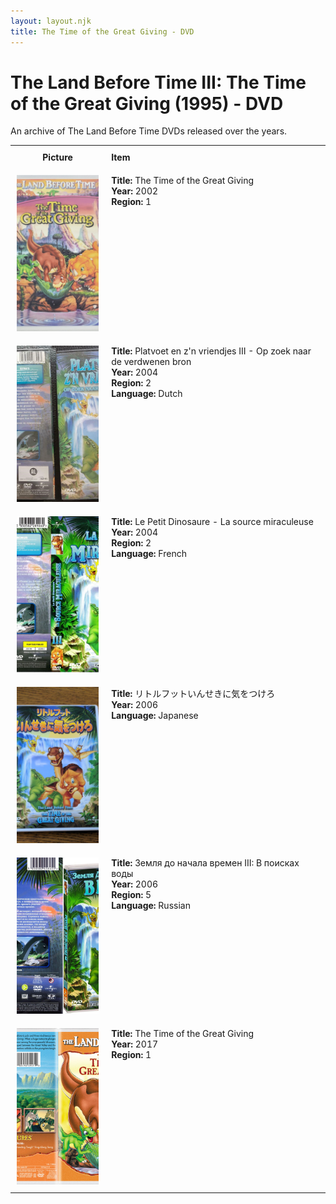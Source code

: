 ```yaml
---
layout: layout.njk
title: The Time of the Great Giving - DVD
---
```


# The Land Before Time III: The Time of the Great Giving (1995) - DVD

An archive of The Land Before Time DVDs released over the years.

<table style="width:100%; border-collapse:collapse;">
  <tr>
    <th style="width:20%; vertical-align:top; padding:10px;">
      <strong>Picture</strong>
    </th>
    <th style="text-align: left; padding:10px;">
      <strong>Item</strong>
    </th>
  </tr>

  <tr>
    <td style="width:30%; text-align: center; vertical-align:top; padding:10px;">
      <a href="/images/media/dvd/3/english2003.jpg" data-lightbox="books" data-title="The Time of the Great Giving">
        <div class="img-box">
          <img src="/images/media/dvd/3/english2003.jpg" alt="The Time of the Great Giving" style="height:250px; object-fit:cover;" />
        </div>
      </a>
    </td>
    <td style="vertical-align:top; padding:10px;">
      <strong>Title:</strong> The Time of the Great Giving<br/>
      <strong>Year:</strong> 2002<br/>
      <strong>Region:</strong> 1<br/>
    </td>
  </tr>


<tr>
    <td style="width:30%; text-align: center; vertical-align:top; padding:10px;">
      <a href="/images/media/dvd/3/dutchlbt3dvd_orig.jpg" data-lightbox="books" data-title="Platvoet en z'n vriendjes III - Op zoek naar de verdwenen bron">
        <div class="img-box">
          <img src="/images/media/dvd/3/dutchlbt3dvd_orig.jpg" alt="Platvoet en z'n vriendjes III - Op zoek naar de verdwenen bron" style="height:250px; object-fit:cover;" />
        </div>
      </a>
    </td>
    <td style="vertical-align:top; padding:10px;">
      <strong>Title:</strong> Platvoet en z'n vriendjes III - Op zoek naar de verdwenen bron<br/>
      <strong>Year:</strong> 2004<br/>
      <strong>Region:</strong> 2<br/>
      <strong>Language:</strong> Dutch<br/>
    </td>
  </tr>

  <tr>
    <td style="width:30%; text-align: center; vertical-align:top; padding:10px;">
      <a href="/images/media/dvd/3/le-petit-dinosaure-vol-3-la-source-miraculeuse-09153704022007_orig.jpg" data-lightbox="books" data-title="Le Petit Dinosaure - La source miraculeuse">
        <div class="img-box">
          <img src="/images/media/dvd/3/le-petit-dinosaure-vol-3-la-source-miraculeuse-09153704022007_orig.jpg" alt="Le Petit Dinosaure - La source miraculeuse" style="height:250px; object-fit:cover;" />
        </div>
      </a>
    </td>
    <td style="vertical-align:top; padding:10px;">
      <strong>Title:</strong> Le Petit Dinosaure - La source miraculeuse<br/>
      <strong>Year:</strong> 2004<br/>
      <strong>Region:</strong> 2<br/>
      <strong>Language:</strong> French<br/>
    </td>
  </tr>
<tr id="lbt3ja2006-34">
    <td style="width:30%; text-align: center; vertical-align:top; padding:10px;">
      <a href="/images/media/dvd/3/lbt3ja2006.jpg" data-lightbox="books" data-title="リトルフットいんせきに気をつけろ">
        <div class="img-box">
          <img src="/images/media/dvd/3/lbt3ja2006.jpg" alt="リトルフットいんせきに気をつけろ" style="height:250px; object-fit:cover;" />
        </div>
      </a>
    </td>
    <td style="vertical-align:top; padding:10px;">
      <strong>Title:</strong> リトルフットいんせきに気をつけろ<br/>
      <strong>Year:</strong> 2006<br/>
      <strong>Language:</strong> Japanese<br/>
    </td>
  </tr>

<tr>
    <td style="width:30%; text-align: center; vertical-align:top; padding:10px;">
      <a href="/images/media/dvd/3/russianlbt3dvd_orig.jpg" data-lightbox="books" data-title="Земля до начала времен III: В поисках воды">
        <div class="img-box">
          <img src="/images/media/dvd/3/russianlbt3dvd_orig.jpg" alt="Земля до начала времен III: В поисках воды" style="height:250px; object-fit:cover;" />
        </div>
      </a>
    </td>
    <td style="vertical-align:top; padding:10px;">
      <strong>Title:</strong> Земля до начала времен III: В поисках воды<br/>
      <strong>Year:</strong> 2006<br/>
      <strong>Region:</strong> 5<br/>
      <strong>Language:</strong> Russian<br/>
    </td>
  </tr>


<tr>
    <td style="width:30%; text-align: center; vertical-align:top; padding:10px;">
      <a href="/images/media/dvd/3/lbt3-2017_orig.jpg" data-lightbox="books" data-title="The Time of the Great Giving">
        <div class="img-box">
          <img src="/images/media/dvd/3/lbt3-2017_orig.jpg" alt="The Time of the Great Giving" style="height:250px; object-fit:cover;" />
        </div>
      </a>
    </td>
    <td style="vertical-align:top; padding:10px;">
      <strong>Title:</strong> The Time of the Great Giving<br/>
      <strong>Year:</strong> 2017<br/>
      <strong>Region:</strong> 1<br/>
    </td>
  </tr>


</table>
